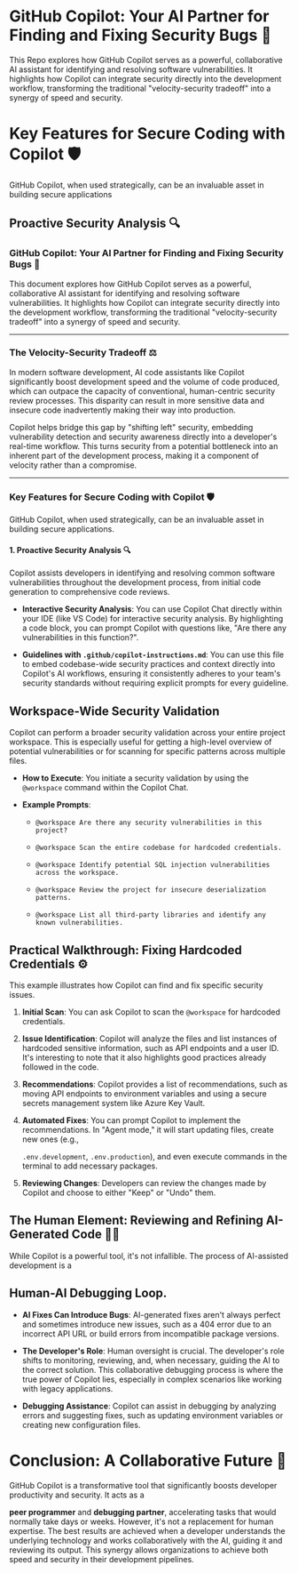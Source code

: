 # **GitHub Copilot: Your AI Partner for Finding and Fixing Security Bugs** 🤖

This Repo explores how GitHub Copilot serves as a powerful, collaborative AI assistant for identifying and resolving software vulnerabilities. It highlights how Copilot can integrate security directly into the development workflow, transforming the traditional "velocity-security tradeoff" into a synergy of speed and security.


# **Key Features for Secure Coding with Copilot** 🛡️

GitHub Copilot, when used strategically, can be an invaluable asset in building secure applications

## **Proactive Security Analysis** 🔍

### **GitHub Copilot: Your AI Partner for Finding and Fixing Security Bugs**  🤖

This document explores how GitHub Copilot serves as a powerful, collaborative AI assistant for identifying and resolving software vulnerabilities.  It highlights how Copilot can integrate security directly into the development workflow, transforming the traditional "velocity-security tradeoff" into a synergy of speed and security.

----------

### **The Velocity-Security Tradeoff**  ⚖️

In modern software development, AI code assistants like Copilot significantly boost development speed and the volume of code produced, which can outpace the capacity of conventional, human-centric security review processes.  This disparity can result in more sensitive data and insecure code inadvertently making their way into production.

Copilot helps bridge this gap by "shifting left" security, embedding vulnerability detection and security awareness directly into a developer's real-time workflow.  This turns security from a potential bottleneck into an inherent part of the development process, making it a component of velocity rather than a compromise.

----------

### **Key Features for Secure Coding with Copilot**  🛡️

GitHub Copilot, when used strategically, can be an invaluable asset in building secure applications.

#### **1. Proactive Security Analysis**  🔍

Copilot assists developers in identifying and resolving common software vulnerabilities throughout the development process, from initial code generation to comprehensive code reviews.

-   **Interactive Security Analysis**: You can use Copilot Chat directly within your IDE (like VS Code) for interactive security analysis.  By highlighting a code block, you can prompt Copilot with questions like, "Are there any vulnerabilities in this function?".
    
-   **Guidelines with `.github/copilot-instructions.md`**: You can use this file to embed codebase-wide security practices and context directly into Copilot's AI workflows, ensuring it consistently adheres to your team's security standards without requiring explicit prompts for every guideline.

## Workspace-Wide Security Validation

Copilot can perform a broader security validation across your entire project workspace.  This is especially useful for getting a high-level overview of potential vulnerabilities or for scanning for specific patterns across multiple files.

-   **How to Execute**: You initiate a security validation by using the `@workspace` command within the Copilot Chat.
    
-   **Example Prompts**:
    
    -   `@workspace Are there any security vulnerabilities in this project?`
        
    -   `@workspace Scan the entire codebase for hardcoded credentials.`
        
    -   `@workspace Identify potential SQL injection vulnerabilities across the workspace.`
        
    -   `@workspace Review the project for insecure deserialization patterns.`
        
    -   `@workspace List all third-party libraries and identify any known vulnerabilities.`

## **Practical Walkthrough: Fixing Hardcoded Credentials** ⚙️

This example illustrates how Copilot can find and fix specific security issues.

1.  **Initial Scan**: You can ask Copilot to scan the `@workspace` for hardcoded credentials.
    
2.  **Issue Identification**: Copilot will analyze the files and list instances of hardcoded sensitive information, such as API endpoints and a user ID.  It's interesting to note that it also highlights good practices already followed in the code.
    
3.  **Recommendations**: Copilot provides a list of recommendations, such as moving API endpoints to environment variables and using a secure secrets management system like Azure Key Vault.
    
4.  **Automated Fixes**: You can prompt Copilot to implement the recommendations.  In "Agent mode," it will start updating files, create new ones (e.g.,
    
    `.env.development`, `.env.production`), and even execute commands in the terminal to add necessary packages.
    
5.  **Reviewing Changes**: Developers can review the changes made by Copilot and choose to either "Keep" or "Undo" them.

## **The Human Element: Reviewing and Refining AI-Generated Code** 🧑‍💻

While Copilot is a powerful tool, it's not infallible. The process of AI-assisted development is a

## **Human-AI Debugging Loop**.

-   **AI Fixes Can Introduce Bugs**: AI-generated fixes aren't always perfect and sometimes introduce new issues, such as a 404 error due to an incorrect API URL or build errors from incompatible package versions.
    
-   **The Developer's Role**: Human oversight is crucial.  The developer's role shifts to monitoring, reviewing, and, when necessary, guiding the AI to the correct solution.  This collaborative debugging process is where the true power of Copilot lies, especially in complex scenarios like working with legacy applications.
    
-   **Debugging Assistance**: Copilot can assist in debugging by analyzing errors and suggesting fixes, such as updating environment variables or creating new configuration files.

# **Conclusion: A Collaborative Future** 🤝


GitHub Copilot is a transformative tool that significantly boosts developer productivity and security.  It acts as a

**peer programmer** and **debugging partner**, accelerating tasks that would normally take days or weeks.  However, it's not a replacement for human expertise.  The best results are achieved when a developer understands the underlying technology and works collaboratively with the AI, guiding it and reviewing its output.  This synergy allows organizations to achieve both speed and security in their development pipelines.

